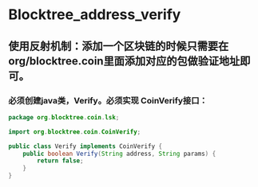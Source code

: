# Blocktree_address_verify

## 使用反射机制：添加一个区块链的时候只需要在org/blocktree.coin里面添加对应的包做验证地址即可。

### 必须创建java类，Verify。必须实现 CoinVerify接口：

```java
package org.blocktree.coin.lsk;

import org.blocktree.coin.CoinVerify;

public class Verify implements CoinVerify {
    public boolean Verify(String address, String params) {
        return false;
    }
}

```

